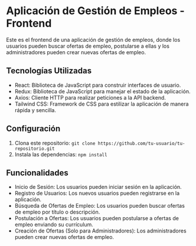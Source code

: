 <body>
    <div class="container">
        <h1>Aplicación de Gestión de Empleos - Frontend</h1>
        <p>Este es el frontend de una aplicación de gestión de empleos, donde los usuarios pueden buscar ofertas de empleo, postularse a ellas y los administradores pueden crear nuevas ofertas de empleo.</p>
        <h2>Tecnologías Utilizadas</h2>
        <ul>
            <li>React: Biblioteca de JavaScript para construir interfaces de usuario.</li>
            <li>Redux: Biblioteca de JavaScript para manejar el estado de la aplicación.</li>
            <li>Axios: Cliente HTTP para realizar peticiones a la API backend.</li>
            <li>Tailwind CSS: Framework de CSS para estilizar la aplicación de manera rápida y sencilla.</li>
        </ul>
        <h2>Configuración</h2>
        <ol>
            <li>Clona este repositorio: <code>git clone https://github.com/tu-usuario/tu-repositorio.git</code></li>
            <li>Instala las dependencias: <code>npm install</code></li>
        </ol>
        <h2>Funcionalidades</h2>
        <ul>
            <li>Inicio de Sesión: Los usuarios pueden iniciar sesión en la aplicación.</li>
            <li>Registro de Usuarios: Los nuevos usuarios pueden registrarse en la aplicación.</li>
            <li>Búsqueda de Ofertas de Empleo: Los usuarios pueden buscar ofertas de empleo por título o descripción.</li>
            <li>Postulación a Ofertas: Los usuarios pueden postularse a ofertas de empleo enviando su currículum.</li>
            <li>Creación de Ofertas (Solo para Administradores): Los administradores pueden crear nuevas ofertas de empleo.</li>
        </ul>
    </div>
</body>

</html>
